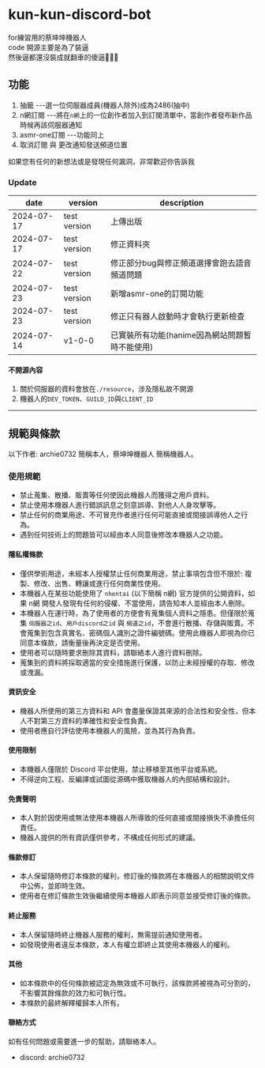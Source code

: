 # kun-kun-discord-bot 

for練習用的蔡坤坤機器人  
code 開源主要是為了裝逼  
然後逼都還沒裝成就翻車的傻逼🤡🤡🤡

## 功能

1. 抽籤          ---選一位伺服器成員(機器人除外)成為2486(抽中)
2. n網訂閱       ---將在`n網`上的一位創作者加入到訂閱清單中，當創作者發布新作品時候再該伺服器通知
3. asmr-one訂閱  ---功能同上
4. 取消訂閱 與 更改通知發送頻道位置  

如果您有任何的新想法或是發現任何漏洞，非常歡迎你告訴我

### Update

|date|version|description|
|----|---|-----|
|2024-07-17|test version|上傳出版|
|2024-07-17|test version| 修正資料夾|
|2024-07-22|test version|修正部分bug與修正頻道選擇會跑去語音頻道問題|
|2024-07-23|test version|新增asmr-one的訂閱功能|
|2024-07-23|test version|修正只有器人啟動時才會執行更新檢查|
|2024-07-14|v1-0-0|已實裝所有功能(hanime因為網站問題暫時不能使用)|

#### 不開源內容

1. 關於伺服器的資料會放在`./resource`，涉及隱私故不開源
2. 機器人的`DEV_TOKEN`、`GUILD_ID`與`CLIENT_ID`  

***

## 規範與條款

以下作者: archie0732 簡稱本人，蔡坤坤機器人 簡稱機器人。

### 使用規範

* 禁止蒐集、散播、販賣等任何使因此機器人而獲得之用戶資料。
* 禁止使用本機器人進行錯誤訊息之刻意誤導、對他人人身攻擊等。
* 禁止任何的商業用途、不可冒充作者進行任何可能直接或間接誤導他人之行為。
* 遇到任何技術上的問題皆可以經由本人同意後修改本機器人之功能。

#### 隱私權條款

* 僅供學術用途，未經本人授權禁止任何商業用途，禁止事項包含但不限於: 複製、修改、出售、轉讓或進行任何商業性使用。
* 本機器人在某些功能使用了 `nhentai` (以下簡稱 n網) 官方提供的公開資料，如果 n網 開發人發現有任何的侵權、不當使用，請告知本人並經由本人刪除。
* 本機器人在運行時，為了使用者的方便會有蒐集個人資料之隱患。但僅限於蒐集 `伺服器之id`、`用戶discord之id` 與 `頻道之id`，不會進行散播、存儲與販賣。不會蒐集到包含真實名、密碼個人識別之證件編號碼。使用此機器人即視為你已同意本條款，請衡量後再決定是否使用。
* 使用者可以隨時要求刪除其資料，請聯絡本人進行資料刪除。
* 蒐集到的資料將採取適當的安全措施進行保護，以防止未經授權的存取、修改或洩漏。

#### 資訊安全

* 機器人所使用的第三方資料和 API 會盡量保證其來源的合法性和安全性，但本人不對第三方資料的準確性和安全性負責。
* 使用者應自行評估使用本機器人的風險，並為其行為負責。

#### 使用限制

* 本機器人僅限於 Discord 平台使用，禁止移植至其他平台或系統。
* 不得逆向工程、反編譯或試圖從源碼中獲取機器人的內部結構和設計。

#### 免責聲明

* 本人對於因使用或無法使用本機器人所導致的任何直接或間接損失不承擔任何責任。
* 機器人提供的所有資訊僅供參考，不構成任何形式的建議。

#### 條款修訂

* 本人保留隨時修訂本條款的權利，修訂後的條款將在本機器人的相關說明文件中公佈，並即時生效。
* 使用者在修訂條款生效後繼續使用本機器人即表示同意並接受修訂後的條款。

#### 終止服務

* 本人保留隨時終止機器人服務的權利，無需提前通知使用者。
* 如發現使用者違反本條款，本人有權立即終止其使用本機器人的權利。

#### 其他

* 如本條款中的任何條款被認定為無效或不可執行，該條款將被視為可分割的，不影響其餘條款的效力和可執行性。
* 本條款的最終解釋權歸本人所有。

#### 聯絡方式

如有任何問題或需要進一步的幫助，請聯絡本人。

* discord: archie0732
